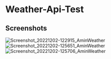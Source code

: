 # Weather-Api-Test

## Screenshots

![Screenshot_20221202-122915_AminWeather](https://user-images.githubusercontent.com/25432808/205288676-d2ee4407-942c-49fc-ab24-e192f602f101.jpg)
![Screenshot_20221202-125651_AminWeather](https://user-images.githubusercontent.com/25432808/205288662-af5f821e-3518-4225-bdbb-68e0ebec1a7f.jpg)
![Screenshot_20221202-125706_AminWeather](https://user-images.githubusercontent.com/25432808/205288669-fd33958a-c357-4d38-9c53-c5c8e87439b0.jpg)
